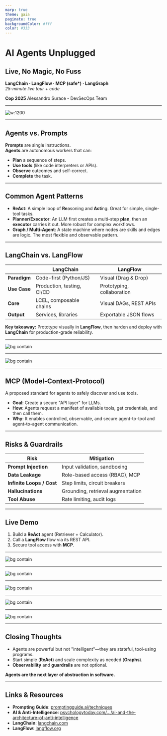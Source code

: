 ```yaml
---
marp: true
theme: gaia
paginate: true
backgroundColor: #fff
color: #333
---
```


<!-- _class: lead invert -->
<!-- _header: '' -->
<!-- _footer: '' -->

# **AI Agents Unplugged**
## Live, No Magic, No Fuss

**LangChain · LangFlow · MCP (safe\*) · LangGraph**  
*25-minute live tour + code*

**Cop 2025**
Alessandro Surace - DevSecOps Team

---
<!-- _header: Agent's Framework -->

![w:1200](/assets/images/agentic_frameworks_wordcloud_weighted_color_1y_all.png)

---

<!-- _header: Why Agents? -->

## Agents vs. Prompts

**Prompts** are single instructions.  
**Agents** are autonomous workers that can:
- **Plan** a sequence of steps.
- **Use tools** (like code interpreters or APIs).
- **Observe** outcomes and self-correct.
- **Complete** the task.

---

<!-- _header: Agentic Patterns -->

## Common Agent Patterns

- **ReAct**: A simple loop of **Re**asoning and **Act**ing. Great for simple, single-tool tasks.
- **Planner/Executor**: An LLM first creates a multi-step **plan**, then an **executor** carries it out. More robust for complex workflows.
- **Graph / Multi-Agent**: A state machine where nodes are skills and edges are logic. The most flexible and observable pattern.

<!-- 
Notes:
- ReAct: Reason + Act → Observation loop; great for short tasks and few tools. Show a single tool call trace from the notebook. Mention guardrails: step limit and parsing errors.
- Planner/Executor: LLM drafts a plan, executor runs steps, re-plans on failure; better global context but slower. Call out retries, timeouts, and cost tracking.
- Graph / multi‑agent: Nodes = skills; edges = routing; shared state; easy to version, test, and add human‑review. Demo LangGraph g3: route (calc vs retrieve) → answer → human_review (interrupt) → accept/reject loop.
- Trade‑offs: ReAct (simple, fast) vs Planner/Executor (structured, costlier) vs Graph (most control/observability).
- Transition line: “We’ll start with ReAct, then add routing, then close with human‑in‑the‑loop and MCP tools.”
-->

---

<!-- _header: LangChain vs. LangFlow -->

## LangChain vs. LangFlow

| | **LangChain** | **LangFlow** |
|---|---|---|
| **Paradigm** | Code-first (Python/JS) | Visual (Drag & Drop) |
| **Use Case** | Production, testing, CI/CD | Prototyping, collaboration |
| **Core** | LCEL, composable chains | Visual DAGs, REST APIs |
| **Output** | Services, libraries | Exportable JSON flows |

**Key takeaway:** Prototype visually in **LangFlow**, then harden and deploy with **LangChain** for production-grade reliability.

<!-- 
Presenter notes — LangChain vs LangFlow

Definitions
- LangChain (code-first): Python-first framework. LCEL = LangChain Expression Language (composable chains, streaming, retries).
- LangFlow (visual): Drag-and-drop DAG editor for LangChain objects. Export/import JSON. Run flows via REST; can expose endpoints/tools (incl. MCP).

When to choose each
- Use LangChain when you need: 
  - Version control + PR review, unit tests, CI/CD, reproducible builds, fine-grained error handling.
  - Library interop (LangGraph, LangSmith), typed state, and custom tool/security wrappers.
- Use LangFlow when you need:
  - Fast prototyping with non-dev collaborators, quick parameter tuning, and live demos.
  - Visual DAGs that you can export to JSON and call from services via REST.

Deployment paths
- LangChain: package as a service or notebook; containerize; add observability (LangSmith) and evaluations; store prompts and chains in repo.
- LangFlow: self-host or local; secure REST with API keys; export JSON and keep it versioned alongside code; treat environment variables as secrets.

Costs/latency and ops
- Both call the same models/tools; cost is similar. Visual runtime may add a small network hop for REST.
- Keep tool allow-lists, rate limits, and circuit breakers in both.

Interop patterns
- Prototype in LangFlow → export JSON → either invoke via REST or load the exported config into a LangChain service.
- Surface the same tools directly in LangChain and (optionally) via an MCP server for controlled access by multiple agents/clients.

Demo cue
- Flow today: code-first agent → call a LangFlow flow via REST → show MCP tools and controlled access.

Takeaway
- Start visual to align on design, then move stable graphs into code for tests, CI, and hardened security.
-->

---

<!-- _header: LangChain vs. LangGraph -->


![bg contain](./langchain-vs-langgraph.svg)

---

![bg contain](image-5.png)

---

<!-- _header: MCP -->

## MCP (Model-Context-Protocol)

A proposed standard for agents to safely discover and use tools.

- **Goal**: Create a secure "API layer" for LLMs.
- **How**: Agents request a manifest of available tools, get credentials, and then call them.
- **Why**: It enables controlled, observable, and secure agent-to-tool and agent-to-agent communication.

---

<!-- _header: Risks & Guardrails -->

## Risks & Guardrails

| Risk | Mitigation |
|---|---|
| **Prompt Injection** | Input validation, sandboxing |
| **Data Leakage** | Role-based access (RBAC), MCP |
| **Infinite Loops / Cost** | Step limits, circuit breakers |
| **Hallucinations** | Grounding, retrieval augmentation |
| **Tool Abuse** | Rate limiting, audit logs |

---

<!-- _class: invert -->
<!-- _header: Live Demo -->

## **Live Demo**

1.  Build a **ReAct** agent (Retriever + Calculator).
2.  Call a **LangFlow** flow via its REST API.
3.  Secure tool access with **MCP**.

---

![bg contain](image-2.png)

---

![bg contain](image-3.png)

---

![bg contain](image-1.png)

---

![bg contain](image-4.png)

---

![bg contain](image.png)

---

<!-- _class: invert -->
<!-- _header: Closing Thoughts -->

## Closing Thoughts

- Agents are powerful but not "intelligent"—they are stateful, tool-using programs.
- Start simple (**ReAct**) and scale complexity as needed (**Graphs**).
- **Observability** and **guardrails** are not optional.

**Agents are the next layer of abstraction in software.**

---

<!-- _header: Links & Resources -->

## Links & Resources

- **Prompting Guide**: [promptingguide.ai/techniques](https://www.promptingguide.ai/techniques)
- **AI & Anti-Intelligence**: [psychologytoday.com/.../ai-and-the-architecture-of-anti-intelligence](https://www.psychologytoday.com/us/blog/the-digital-self/202507/ai-and-the-architecture-of-anti-intelligence)
- **LangChain**: [langchain.com](https://www.langchain.com/)
- **LangFlow**: [langflow.org](https://langflow.org/)
